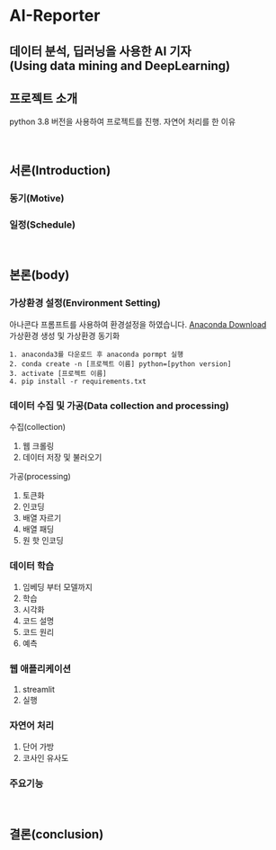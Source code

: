<!--목표(계획) 설정-->
<!--일단 쓰고나서(틀을 잡고서) 꾸미자-->
AI-Reporter
=============
데이터 분석, 딥러닝을 사용한 AI 기자 
<br/>(Using data mining and DeepLearning)
--------------------
## 프로젝트 소개
python 3.8 버전을 사용하여 프로젝트를 진행.
자연어 처리를 한 이유

<br/>

## 서론(Introduction)
### 동기(Motive)

### 일정(Schedule)

<br/>

## 본론(body) 
### 가상환경 설정(Environment Setting)
아나콘다 프롬프트를 사용하여 환경설정을 하였습니다. [Anaconda Download](https://www.anaconda.com/products/individual)
<br/> 가상환경 생성 및 가상환경 동기화
```
1. anaconda3를 다운로드 후 anaconda pormpt 실행
2. conda create -n [프로젝트 이름] python=[python version]
3. activate [프로젝트 이름]
4. pip install -r requirements.txt
```

<!--I using the Anaconda prompt set up the project environment-->

### 데이터 수집 및 가공(Data collection and processing)
수집(collection)
1. 웹 크롤링
2. 데이터 저장 및 불러오기

가공(processing)
1. 토큰화
2. 인코딩
3. 배열 자르기
4. 배열 패딩
5. 원 핫 인코딩

### 데이터 학습
1. 임베딩 부터 모델까지
2. 학습
3. 시각화
4. 코드 설명
5. 코드 원리
6. 예측

### 웹 애플리케이션
1. streamlit
2. 실행

### 자연어 처리
1. 단어 가방
2. 코사인 유사도

### 주요기능

<br/>

## 결론(conclusion)<!--느낀점, 알게된점, 깨닳은 점, 새롭게 앞으로 무언가를 해결하고 싶은가-->
